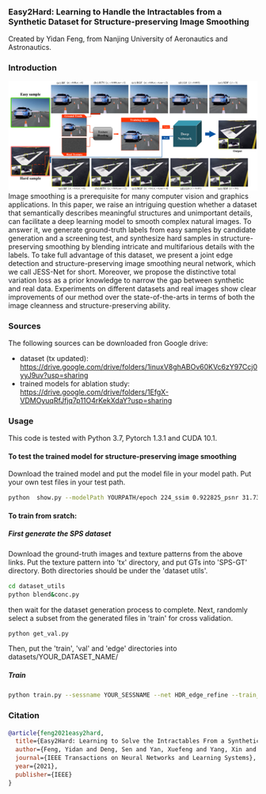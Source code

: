 ### Easy2Hard: Learning to Handle the Intractables from a Synthetic Dataset for Structure-preserving Image Smoothing
Created by Yidan Feng, from Nanjing University of Aeronautics and Astronautics.

### Introduction
![](intro.png)
Image smoothing is a prerequisite for many computer vision and graphics applications. In this paper, we raise an intriguing question whether a dataset that semantically describes meaningful structures and unimportant details, can facilitate a deep learning model to smooth complex natural images. To answer it, we generate ground-truth labels from easy samples by candidate generation and a screening test, and synthesize hard samples in structure-preserving smoothing by blending intricate and multifarious details with the labels. To take full advantage of this dataset, we present a joint edge detection and structure-preserving image smoothing neural network, which we call JESS-Net for short. Moreover, we propose the distinctive total variation loss as a prior knowledge to narrow the gap between synthetic and real data. Experiments on different datasets and real images show clear improvements of our method over the state-of-the-arts in terms of both the image cleanness and structure-preserving ability.

### Sources

The following sources can be downloaded fron Google drive:
- dataset (tx updated): https://drive.google.com/drive/folders/1inuxV8ghABOv60KVc6zY97Ccj0yyJ9uv?usp=sharing   
- trained models for ablation study: https://drive.google.com/drive/folders/1EfgX-VDMOyuqRfJfjq7p11O4rKekXdaY?usp=sharing

### Usage
This code is tested with Python 3.7, Pytorch 1.3.1 and CUDA 10.1.
#### To test the trained model for structure-preserving image smoothing 
Download the trained model and put the model file in your model path.
Put your own test files in your test path.
```bash
python  show.py --modelPath YOURPATH/epoch 224_ssim 0.922825_psnr 31.733277 --test_dir YOURPATH --sessname SPS --net HDC_edge_refine 
````
#### To train from sratch:
##### First generate the SPS dataset
Download the ground-truth images and texture patterns from the above links.
Put the texture pattern into 'tx' directory, and put GTs into 'SPS-GT' directory. Both directories should be under the 'dataset utils'.
```bash
cd dataset_utils
python blend&conc.py
````
then wait for the dataset generation process to complete.
Next, randomly select a subset from the generated files in 'train' for cross validation.
```bash
python get_val.py
````
Then, put the 'train', 'val' and 'edge' directories into datasets/YOUR_DATASET_NAME/
##### Train
```bash
python train.py --sessname YOUR_SESSNAME --net HDR_edge_refine --train_dir './datasets/YOUR_DATASET_NAME/train' --val_dir './datasets/YOUR_DATASET_NAME/val' --edge_dir './datasets/YOUR_DATASET_NAME/edge'
````
### Citation

```BibTex
@article{feng2021easy2hard,
  title={Easy2Hard: Learning to Solve the Intractables From a Synthetic Dataset for Structure-Preserving Image Smoothing},
  author={Feng, Yidan and Deng, Sen and Yan, Xuefeng and Yang, Xin and Wei, Mingqiang and Liu, Ligang},
  journal={IEEE Transactions on Neural Networks and Learning Systems},
  year={2021},
  publisher={IEEE}
}
```



